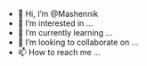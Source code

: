 - 👋 Hi, I’m @Mashennik
- 👀 I’m interested in ...
- 🌱 I’m currently learning ...
- 💞️ I’m looking to collaborate on ...
- 📫 How to reach me ...

<!---
Mashennik/Mashennik is a ✨ special ✨ repository because its `README.md` (this file) appears on your GitHub profile.
You can click the Preview link to take a look at your changes.
--->
